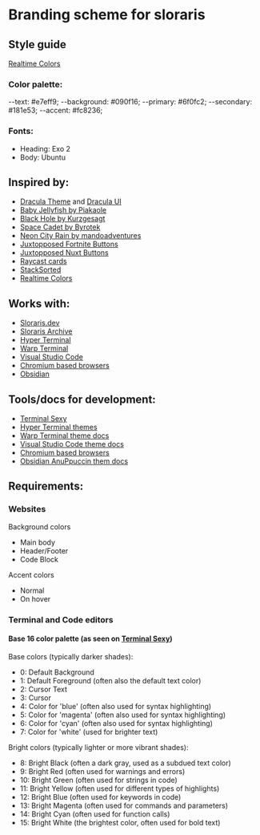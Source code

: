 # Branding scheme for sloraris
## Style guide
[Realtime Colors](https://www.realtimecolors.com/?colors=e7eff9-090f16-6f0fc2-181e53-fc8236&fonts=Exo%202-Ubuntu)
### Color palette:
--text: #e7eff9;
--background: #090f16;
--primary: #6f0fc2;
--secondary: #181e53;
--accent: #fc8236;
### Fonts:
- Heading: Exo 2
- Body: Ubuntu


## Inspired by:
- [Dracula Theme](https://draculatheme.com/) and [Dracula UI](https://github.com/dracula/dracula-ui/tree/main/design)
- [Baby Jellyfish by Piakaole](https://www.redbubble.com/i/mouse-pad/Baby-jellyfish-by-pikaole/56972065.GAP22)
- [Black Hole by Kurzgesagt](https://archive.org/details/black-hole-by-kurzgesagt-2-3840x2160)
- [Space Cadet by Byrotek](https://www.deviantart.com/byrotek/art/Space-Cadet-778344860)
- [Neon City Rain by mandoadventures](https://www.deviantart.com/mandoadventures/art/Neon-City-Rain-940552633)
- [Juxtopposed Fortnite Buttons](https://codepen.io/Juxtopposed/pen/yLZmVrW)
- [Juxtopposed Nuxt Buttons](https://codepen.io/kalisnetwork/pen/ZEmNZzm)
- [Raycast cards](https://www.raycast.com/)
- [StackSorted](https://stacksorted.com)
- [Realtime Colors](https://realtimecolors.com)

## Works with:
- [Sloraris.dev](sloraris.dev)
- [Sloraris Archive](archive.sloraris.dev)
- [Hyper Terminal](https://hyper.is/)
- [Warp Terminal](https://docs.warp.dev/)
- [Visual Studio Code](https://code.visualstudio.com/)
- [Chromium based browsers](https://chromewebstore.google.com/category/themes)
- [Obsidian](https://obsidian.md/)

## Tools/docs for development:
- [Terminal Sexy](https://terminal.sexy/?)
- [Hyper Terminal themes](https://hyper.is/themes)
- [Warp Terminal theme docs](https://docs.warp.dev/appearance/custom-themes)
- [Visual Studio Code theme docs](https://code.visualstudio.com/docs/getstarted/themes)
- [Chromium based browsers](https://www.themebeta.com/chrome-theme-creator-online.html)
- [Obsidian AnuPpuccin them docs](https://github.com/AnubisNekhet/AnuPpuccin?tab=readme-ov-file)

## Requirements:
### Websites
Background colors
- Main body
- Header/Footer
- Code Block

Accent colors
- Normal
- On hover

### Terminal and Code editors
#### Base 16 color palette (as seen on [Terminal Sexy](https://terminal.sexy/?))
Base colors (typically darker shades):
- 0: Default Background
- 1: Default Foreground (often also the default text color)
- 2: Cursor Text
- 3: Cursor
- 4: Color for 'blue' (often also used for syntax highlighting)
- 5: Color for 'magenta' (often also used for syntax highlighting)
- 6: Color for 'cyan' (often also used for syntax highlighting)
- 7: Color for 'white' (used for brighter text)

Bright colors (typically lighter or more vibrant shades):
- 8: Bright Black (often a dark gray, used as a subdued text color)
- 9: Bright Red (often used for warnings and errors)
- 10: Bright Green (often used for strings in code)
- 11: Bright Yellow (often used for different types of highlights)
- 12: Bright Blue (often used for keywords in code)
- 13: Bright Magenta (often used for commands and parameters)
- 14: Bright Cyan (often used for function calls)
- 15: Bright White (the brightest color, often used for bold text)
